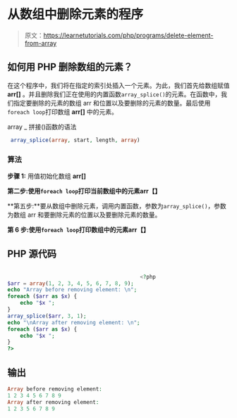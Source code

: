 # 从数组中删除元素的程序

> 原文：<https://learnetutorials.com/php/programs/delete-element-from-array>

## 如何用 PHP 删除数组的元素？

在这个程序中，我们将在指定的索引处插入一个元素。为此，我们首先给数组赋值 **arr[]** 。并且删除我们正在使用的内置函数`array_splice()`的元素。在函数中，我们指定要删除的元素的数组 arr 和位置以及要删除的元素的数量。最后使用`foreach loop`打印数组 **arr[]** 中的元素。

array _ 拼接()函数的语法

```php
 array_splice(array, start, length, array) 

```

### 算法

**步骤 1:** 用值初始化数组 **arr[]**

**第二步:**使用`foreach loop`打印当前数组中的元素**arr【】**

**第五步:**要从数组中删除元素，调用内置函数，参数为`array_splice()`，参数为数组 arr 和要删除元素的位置以及要删除元素的数量。

**第 6 步:**使用`foreach loop`打印数组中的元素**arr【】**

## PHP 源代码

```php

                                          <?php
$arr = array(1, 2, 3, 4, 5, 6, 7, 8, 9);
echo "Array before removing element: \n";
foreach ($arr as $x) {
    echo "$x ";
}
array_splice($arr, 3, 1);
echo "\nArray after removing element: \n";
foreach ($arr as $x) {
    echo "$x ";
}
?>

```

## 输出

```php
Array before removing element:
1 2 3 4 5 6 7 8 9
Array after removing element:
1 2 3 5 6 7 8 9
```